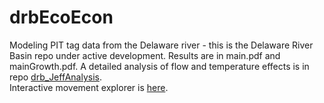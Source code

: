 # drbEcoEcon
Modeling PIT tag data from the Delaware river - this is the Delaware River Basin repo under active development. Results are in main.pdf and mainGrowth.pdf. A detailed analysis of flow and temperature effects is in repo [drb_JeffAnalysis](https://github.com/walkerjeffd/sheds-des).  
Interactive movement explorer is [here](https:://www.usgs.gov/apps/ecosheds/tame#/projects/delaware-river-ny-pa-trout-sampling).
